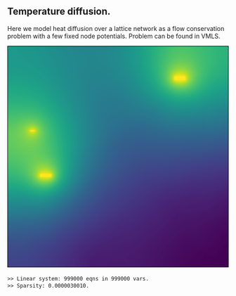 ## Temperature diffusion.

Here we model heat diffusion over a lattice network
as a flow conservation problem with a few fixed 
node potentials. Problem can be found in VMLS.

![Diffusion](/images/diffusion.png)

```
>> Linear system: 999000 eqns in 999000 vars.
>> Sparsity: 0.0000030010.
```
